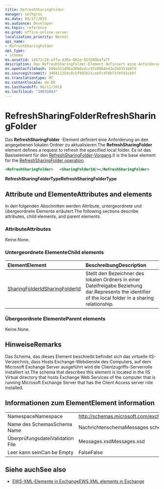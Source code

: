 ```yaml
---
title: RefreshSharingFolder
manager: sethgros
ms.date: 09/17/2015
ms.audience: Developer
ms.topic: reference
ms.prod: office-online-server
localization_priority: Normal
api_name:
- RefreshSharingFolder
api_type:
- schema
ms.assetid: 14571c28-effa-430a-802e-82fb99bafa7f
description: Das RefreshSharingFolder-Element definiert eine Anforderung an den angegebenen lokalen Ordner zu aktualisieren. Es ist das Basiselement für den Vorgang RefreshSharingFolder.
ms.openlocfilehash: b09e311d0ba38b0cdcc9fe0864ed3e2b0151b0fd
ms.sourcegitcommit: 34041125dc8c5f993b21cebfc4f8b72f0fd2cb6f
ms.translationtype: MT
ms.contentlocale: de-DE
ms.lasthandoff: 06/11/2018
ms.locfileid: "19831043"
---
```

# <a name="refreshsharingfolder"></a><span data-ttu-id="54782-104">RefreshSharingFolder</span><span class="sxs-lookup"><span data-stu-id="54782-104">RefreshSharingFolder</span></span>

<span data-ttu-id="54782-105">Das **RefreshSharingFolder** -Element definiert eine Anforderung an den angegebenen lokalen Ordner zu aktualisieren.</span><span class="sxs-lookup"><span data-stu-id="54782-105">The **RefreshSharingFolder** element defines a request to refresh the specified local folder.</span></span> <span data-ttu-id="54782-106">Es ist das Basiselement für den [RefreshSharingFolder-Vorgang](refreshsharingfolder-operation.md).</span><span class="sxs-lookup"><span data-stu-id="54782-106">It is the base element for the [RefreshSharingFolder operation](refreshsharingfolder-operation.md).</span></span>
  
```xml
<RefreshSharingFolder>   <SharingFolderId/></RefreshSharingFolder>
```

 <span data-ttu-id="54782-107">**RefreshSharingFolderType**</span><span class="sxs-lookup"><span data-stu-id="54782-107">**RefreshSharingFolderType**</span></span>
## <a name="attributes-and-elements"></a><span data-ttu-id="54782-108">Attribute und Elemente</span><span class="sxs-lookup"><span data-stu-id="54782-108">Attributes and elements</span></span>

<span data-ttu-id="54782-109">In den folgenden Abschnitten werden Attribute, untergeordnete und übergeordnete Elemente erläutert.</span><span class="sxs-lookup"><span data-stu-id="54782-109">The following sections describe attributes, child elements, and parent elements.</span></span>
  
### <a name="attributes"></a><span data-ttu-id="54782-110">Attribute</span><span class="sxs-lookup"><span data-stu-id="54782-110">Attributes</span></span>

<span data-ttu-id="54782-111">Keine.</span><span class="sxs-lookup"><span data-stu-id="54782-111">None.</span></span>
  
### <a name="child-elements"></a><span data-ttu-id="54782-112">Untergeordnete Elemente</span><span class="sxs-lookup"><span data-stu-id="54782-112">Child elements</span></span>

|<span data-ttu-id="54782-113">**Element**</span><span class="sxs-lookup"><span data-stu-id="54782-113">**Element**</span></span>|<span data-ttu-id="54782-114">**Beschreibung**</span><span class="sxs-lookup"><span data-stu-id="54782-114">**Description**</span></span>|
|:-----|:-----|
|[<span data-ttu-id="54782-115">SharingFolderId</span><span class="sxs-lookup"><span data-stu-id="54782-115">SharingFolderId</span></span>](sharingfolderid.md) <br/> |<span data-ttu-id="54782-116">Stellt den Bezeichner des lokalen Ordners in einer Dateifreigabe Beziehung dar.</span><span class="sxs-lookup"><span data-stu-id="54782-116">Represents the identifier of the local folder in a sharing relationship.</span></span>  <br/> |
   
### <a name="parent-elements"></a><span data-ttu-id="54782-117">Übergeordnete Elemente</span><span class="sxs-lookup"><span data-stu-id="54782-117">Parent elements</span></span>

<span data-ttu-id="54782-118">Keine.</span><span class="sxs-lookup"><span data-stu-id="54782-118">None.</span></span>
  
## <a name="remarks"></a><span data-ttu-id="54782-119">Hinweise</span><span class="sxs-lookup"><span data-stu-id="54782-119">Remarks</span></span>

<span data-ttu-id="54782-120">Das Schema, das dieses Element beschreibt befindet sich das virtuelle IIS-Verzeichnis, dass Hosts Exchange-Webdienste des Computers, auf dem Microsoft Exchange Server ausgeführt wird die Clientzugriffs-Serverrolle installiert ist.</span><span class="sxs-lookup"><span data-stu-id="54782-120">The schema that describes this element is located in the IIS Virtual directory that hosts Exchange Web Services of the computer that is running Microsoft Exchange Server that has the Client Access server role installed.</span></span>
  
## <a name="element-information"></a><span data-ttu-id="54782-121">Informationen zum Element</span><span class="sxs-lookup"><span data-stu-id="54782-121">Element information</span></span>

|||
|:-----|:-----|
|<span data-ttu-id="54782-122">Namespace</span><span class="sxs-lookup"><span data-stu-id="54782-122">Namespace</span></span>  <br/> |http://schemas.microsoft.com/exchange/services/2006/messages  <br/> |
|<span data-ttu-id="54782-123">Name des Schemas</span><span class="sxs-lookup"><span data-stu-id="54782-123">Schema Name</span></span>  <br/> |<span data-ttu-id="54782-124">Nachrichtenschema</span><span class="sxs-lookup"><span data-stu-id="54782-124">Messages schema</span></span>  <br/> |
|<span data-ttu-id="54782-125">Überprüfungsdatei</span><span class="sxs-lookup"><span data-stu-id="54782-125">Validation File</span></span>  <br/> |<span data-ttu-id="54782-126">Messages.xsd</span><span class="sxs-lookup"><span data-stu-id="54782-126">Messages.xsd</span></span>  <br/> |
|<span data-ttu-id="54782-127">Leer kann sein</span><span class="sxs-lookup"><span data-stu-id="54782-127">Can be Empty</span></span>  <br/> |<span data-ttu-id="54782-128">False</span><span class="sxs-lookup"><span data-stu-id="54782-128">False</span></span>  <br/> |
   
## <a name="see-also"></a><span data-ttu-id="54782-129">Siehe auch</span><span class="sxs-lookup"><span data-stu-id="54782-129">See also</span></span>



- [<span data-ttu-id="54782-130">EWS-XML-Elemente in Exchange</span><span class="sxs-lookup"><span data-stu-id="54782-130">EWS XML elements in Exchange</span></span>](ews-xml-elements-in-exchange.md)

